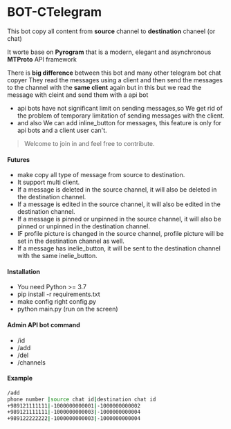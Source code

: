 # BOT-CTelegram

This bot copy all content from **source** channel to **destination** chaneel (or chat)

It worte base on **Pyrogram** that is a modern, elegant and asynchronous **MTProto** API framework

There is **big difference** between this bot and many other telegram bot chat copyer
They read the messages using a client and then send the messages to the channel with the **same client** again but in this but we read the message with cleint and send them with a api bot
- api bots have not significant limit on sending messages,so We get rid of the problem of temporary limitation of sending messages with the client.
- and also We can add inline_button for messages, this feature is only for api bots and a client user can't.

> Welcome to join in and feel free to contribute.

#### Futures
* make copy all type of message from source to destination.
* It support multi client.
* If a message is deleted in the source channel, it will also be deleted in the destination channel.
* If a message is edited in the source channel, it will also be edited in the destination channel.
* If a message is pinned or unpinned in the source channel, it will also be pinned or unpinned in the destination channel.
* IF profile picture is changed in the source channel, profile picture will be set in the destination channel as well.
* If a message has inelie_button, it will be sent to the destination channel with the same inelie_button.

#### Installation
* You need Python >= 3.7
* pip install -r requirements.txt
* make config right config.py
* python main.py (run on the screen)


#### Admin API bot command
* /id
* /add
* /del
* /channels

#### Example


```bash
/add
phone number |source chat id|destination chat id
+989121111111|-1000000000001|-1000000000002
+989121111111|-1000000000003|-1000000000004
+989122222222|-1000000000003|-1000000000004
```